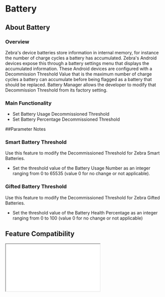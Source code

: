 # Battery

## About Battery

### Overview
Zebra's device batteries store information in internal memory, for instance the number of charge cycles a battery has accumulated. Zebra's Android devices expose this through a battery settings menu that displays the accumulated information.  These Android devices are configured with a Decommission Threshold Value that is the maximum number of charge cycles a battery can accumulate before being flagged as a battery that should be replaced. Battery Manager allows the developer to modify that Decommission Threshold from its factory setting.

### Main Functionality

* Set Battery Usage Decommissioned Threshold
* Set Battery Percentage Decommissioned Threshold

##Parameter Notes

### Smart Battery Threshold
Use this feature to modify the Decommissioned Threshold for Zebra Smart Batteries.

* Set the threshold value of the Battery Usage Number as an integer ranging from 0 to 65535 (value 0 for no change or not applicable).

### Gifted Battery Threshold
Use this feature to modify the Decommissioned Threshold for Zebra Gifted Batteries.

* Set the threshold value of the Battery Health Percentage as an integer ranging from 0 to 100 (value 0 for no change or not applicable)

## Feature Compatibility
<iframe src="compare.html#mx=4.3&csp=BatteryMgr&os=All&embed=true"></iframe>
